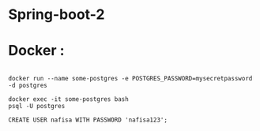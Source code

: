 # Spring-boot-2

# Docker :

```

docker run --name some-postgres -e POSTGRES_PASSWORD=mysecretpassword -d postgres

docker exec -it some-postgres bash
psql -U postgres

CREATE USER nafisa WITH PASSWORD 'nafisa123';
```
